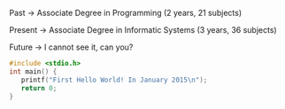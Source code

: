 Past -> Associate Degree in Programming (2 years, 21 subjects)

Present -> Associate Degree in Informatic Systems (3 years, 36 subjects)

Future -> I cannot see it, can you?

```c
#include <stdio.h>
int main() {
   printf("First Hello World! In January 2015\n");
   return 0;
}
```

